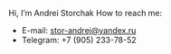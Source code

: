 Hi, I’m Andrei Storchak
How to reach me:
  - E-mail: stor-andrej@yandex.ru
  - Telegram: +7 (905) 233-78-52

<!---
AVStorchak/AVStorchak is a ✨ special ✨ repository because its `README.md` (this file) appears on your GitHub profile.
You can click the Preview link to take a look at your changes.
--->
